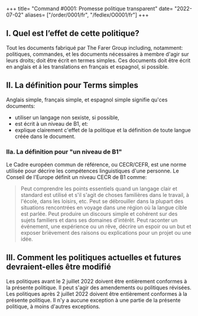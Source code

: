 +++
title= "Command #0001: Promesse politique transparent"
date= "2022-07-02"
aliases= ["/order/0001/fr", "/fedlex/O0001/fr"]
+++

## I. Quel est l’effet de cette politique?
Tout les documents fabriqué par The Farer Group including, notamment: politiques, commandes, et les documents nécessaires à membre d'agir sur leurs droits; doit être écrit en termes simples. Ces documents doit être écrit en anglais et á les translations en français et espagnol, si possible.

## II. La définition pour Terms simples
Anglais simple, français simple, et espagnol simple signifie qu'ces documents:
  - utiliser un langage non sexiste, si possible,
  - est écrit à un niveau de B1, et:
  - explique clairement c'effet de la politique et la définition de toute langue créée dans le document.

### IIa. La définition pour "un niveau de B1"
Le Cadre européen commun de référence, ou CECR/CEFR, est une norme utilisée pour décrire les compétences linguistiques d'une personne. Le Conseil de l'Europe définit un niveau CECR de B1 comme:

  > Peut comprendre les points essentiels quand un langage clair et standard est utilisé et s'il s'agit de choses familières dans le travail, à l'école, dans les loisirs, etc. Peut se débrouiller dans la plupart des situations rencontrées en voyage dans une région où la langue cible est parlée. Peut produire un discours simple et cohérent sur des sujets familiers et dans ses domaines d'intérêt. Peut raconter un événement, une expérience ou un rêve, décrire un espoir ou un but et exposer brièvement des raisons ou explications pour un projet ou une idée.

## III. Comment les politiques actuelles et futures devraient-elles être modifié 
Les politiques avant le 2 juillet 2022 doivent être entièrement conformes à la présente politique. Il peut s'agir des amendements ou politiques révisées. Les politiques après 2 juillet 2022 doivent être entièrement conformes à la présente politique. Il n'y a aucune exception à une partie de la présente politique, à moins d'autres exceptions.
